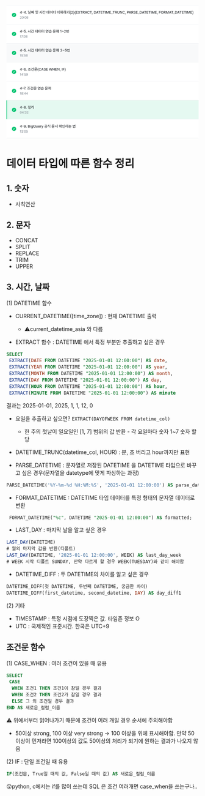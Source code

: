 ![alt text](image-1.png)

# 데이터 타입에 따른 함수 정리
## 1. 숫자
- 사칙연산

## 2. 문자
- CONCAT
- SPLIT
- REPLACE
- TRIM
- UPPER

## 3. 시간, 날짜
(1) DATETIME 함수
- CURRENT_DATETIME([time_zone]) : 현재 DATETIME 출력
  - ⚠️current_datetime_asia 와 다름

- EXTRACT 함수 : DATETIME 에서 특정 부분만 추출하고 싶은 경우
```SQL
SELECT
 EXTRACT(DATE FROM DATETIME "2025-01-01 12:00:00") AS date,
 EXTRACT(YEAR FROM DATETIME "2025-01-01 12:00:00") AS year,
 EXTRACT(MONTH FROM DATETIME "2025-01-01 12:00:00") AS month,
 EXTRACT(DAY FROM DATETIME "2025-01-01 12:00:00") AS day,
 EXTRACT(HOUR FROM DATETIME "2025-01-01 12:00:00") AS hour,
 EXTRACT(MINUTE FROM DATETIME "2025-01-01 12:00:00") AS minute
 ```
 결과는 2025-01-01, 2025, 1, 1, 12, 0 
 
  - 요일을 추출하고 싶으면? `EXTRACT(DAYOFWEEK FROM datetime_col)`
    - 한 주의 첫날이 일요일인 [1, 7] 범위의 값 반환 - 각 요일마다 숫자 1~7 숫자 할당 

- DATETIME_TRUNC(datetime_col, HOUR) : 분, 초 버리고 hour까지만 표현
- PARSE_DATETIME : 문자열로 저장된 DATETIME 을 DATETIME 타입으로 바꾸고 싶은 경우(문자열을 datetype에 맞게 파싱하는 과정)
```SQL
PARSE_DATETIME('%Y-%m-%d %H:%M:%S', '2025-01-01 12:00:00') AS parse_datetime;
```

- FORMAT_DATETIME : DATETIME 타입 데이터를 특정 형태의 문자열 데이터로 변환
```SQL
 FORMAT_DATETIME("%c", DATETIME "2025-01-01 12:00:00") AS formatted;
 ```

 - LAST_DAY : 마지막 날을 알고 싶은 경우
 ```SQL
 LAST_DAY(DATETIME)
 # 월의 마지막 값을 반환(디폴트)
 LAST_DAY(DATETIME, '2025-01-01 12:00:00', WEEK) AS last_day_week
 # WEEK 시작 디폴트 SUNDAY, 만약 다르게 할 경우 WEEK(TUESDAY)와 같이 해야함
 ```

- DATETIME_DIFF : 두 DATETIME의 차이를 알고 싶은 경우
```SQL
DATETIME_DIFF(첫 DATETIME, 두번째 DATETIME, 궁금한 차이)
DATETIME_DIFF(first_datetime, second_datetime, DAY) AS day_diff1
```

(2) 기타
- TIMESTAMP : 특정 시점에 도장찍은 값. 타임존 정보 O
- UTC : 국제적인 표준시간. 한국은 UTC+9

## 조건문 함수
(1) CASE_WHEN : 여러 조건이 있을 때 유용
```SQL
SELECT
 CASE
  WHEN 조건1 THEN 조건1이 참일 경우 결과
  WHEN 조건2 THEN 조건2가 참일 경우 결과 
  ELSE 그 외 조건일 경우 결과
END AS 새로운_컬럼_이름
```
⚠️ 위에서부터 읽어나가기 때문에 조건이 여러 개일 경우 순서에 주의해야함
  - 50이상 strong, 100 이상 very strong -> 100 이상을 위에 표시해야함. 만약 50이상이 먼저라면 100이상의 값도 50이상의 처리가 되기에 원하는 결과가 나오지 않음

(2) IF : 단일 조건일 때 유용
```SQL
IF(조건문, True일 때의 값, False일 때의 값) AS 새로운_컬럼_이름
```
😲python, c에서는 if를 많이 쓰는데 SQL 은 조건 여러개면 case_when을 쓰는구나..